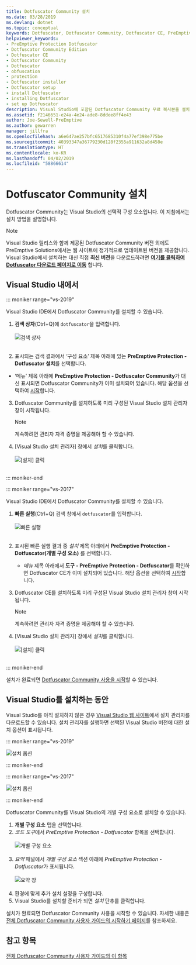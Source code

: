 ```yaml
---
title: Dotfuscator Community 설치
ms.date: 03/28/2019
ms.devlang: dotnet
ms.topic: conceptual
keywords: Dotfuscator, Dotfuscator Community, Dotfuscator CE, PreEmptive, PreEmptive Solutions, PreEmptive Protection, 보호, community edition, 난독 처리, .NET, 무료, Visual Studio 2017, Visual Studio 2019, Visual Studio, 설치
helpviewer_keywords:
- PreEmptive Protection Dotfuscator
- Dotfuscator Community Edition
- Dotfuscator CE
- Dotfuscator Community
- Dotfuscator
- obfuscation
- protection
- Dotfuscator installer
- Dotfuscator setup
- install Dotfuscator
- installing Dotfuscator
- set up Dotfuscator
description: Visual Studio에 포함된 Dotfuscator Community 무료 복사본을 설치하는 방법을 알아봅니다.
ms.assetid: f2146651-e24a-4e24-ade8-8ddee8ff4e43
author: Joe-Sewell-PreEmptive
ms.author: gewarren
manager: jillfra
ms.openlocfilehash: a6e647ae257bfc6517685310f4a77ef398e775be
ms.sourcegitcommit: 40393347a36779230d128f2355a911632a8d458e
ms.translationtype: HT
ms.contentlocale: ko-KR
ms.lasthandoff: 04/02/2019
ms.locfileid: "58866614"
---
```

# <a name="install-dotfuscator-community"></a>Dotfuscator Community 설치

Dotfuscator Community는 Visual Studio의 선택적 구성 요소입니다.
이 지침에서는 설치 방법을 설명합니다.

> [!NOTE]
> Visual Studio 릴리스와 함께 제공된 Dotfuscator Community 버전 외에도 PreEmptive Solutions에서는 웹 사이트에 정기적으로 업데이트된 버전을 제공합니다.
> Visual Studio에서 설치하는 대신 직접 **최신 버전**을 다운로드하려면 **[여기를 클릭하여 Dotfuscator 다운로드 페이지로 이동][download]** 합니다.


## <a name="within-visual-studio"></a>Visual Studio 내에서

::: moniker range="vs-2019"

Visual Studio IDE에서 Dotfuscator Community를 설치할 수 있습니다.

1. **검색 상자**(Ctrl+Q)에 `dotfuscator`을 입력합니다. <br/> <br/> ![검색 상자](media/install_in_vs19_12.png) <br/> <br/>

2. 표시되는 검색 결과에서 ‘구성 요소’ 제목 아래에 있는 **PreEmptive Protection - Dotfuscator 설치**를 선택합니다.
  * ‘메뉴’ 제목 아래에 **PreEmptive Protection - Dotfuscator Community**가 대신 표시되면 Dotfuscator Community가 이미 설치되어 있습니다. 해당 옵션을 선택하여 [시작][get-started]합니다.

3. Dotfuscator Community를 설치하도록 미리 구성된 Visual Studio 설치 관리자 창이 시작됩니다.
   > [!NOTE]
   > 계속하려면 관리자 자격 증명을 제공해야 할 수 있습니다. 

4. [Visual Studio 설치 관리자] 창에서 *설치*를 클릭합니다. <br/> <br/> ![[설치] 클릭](media/install_in_vs19_34.png) <br/> <br/>

::: moniker-end

::: moniker range="vs-2017"

Visual Studio IDE에서 Dotfuscator Community를 설치할 수 있습니다.

1. **빠른 실행**(Ctrl+Q) 검색 창에서 `dotfuscator`를 입력합니다. <br/> <br/> ![빠른 실행](media/install_from_vs_12.png) <br/> <br/>

2. 표시된 빠른 실행 결과 중 *설치* 제목 아래에서 **PreEmptive Protection - Dotfuscator(개별 구성 요소)** 를 선택합니다.
   * *메뉴* 제목 아래에서 **도구 - PreEmptive Protection - Dotfuscator**를 확인하면 Dotfuscator CE가 이미 설치되어 있습니다. 해당 옵션을 선택하여 [시작][get-started]합니다.

3. Dotfuscator CE를 설치하도록 미리 구성된 Visual Studio 설치 관리자 창이 시작됩니다.
   > [!NOTE] 
   > 계속하려면 관리자 자격 증명을 제공해야 할 수 있습니다.

4. [Visual Studio 설치 관리자] 창에서 *설치*를 클릭합니다. <br/> <br/> ![[설치] 클릭](media/install_from_vs_345.png) <br/> <br/>

::: moniker-end

설치가 완료되면 [Dotfuscator Community 사용을 시작][get-started]할 수 있습니다.


## <a name="during-visual-studio-installation"></a>Visual Studio를 설치하는 동안

Visual Studio를 아직 설치하지 않은 경우 [Visual Studio 웹 사이트][vs-install]에서 설치 관리자를 다운로드할 수 있습니다.
설치 관리자를 실행하면 선택된 Visual Studio 버전에 대한 설치 옵션이 표시됩니다.

::: moniker range="vs-2019"

![설치 옵션](media/install_ui.png)

::: moniker-end

::: moniker range="vs-2017"

![설치 옵션](media/install_ui_17.png)

::: moniker-end

Dotfuscator Community를 Visual Studio의 개별 구성 요소로 설치할 수 있습니다.

1. **개별 구성 요소** 탭을 선택합니다.
2. *코드 도구*에서 *PreEmptive Protection - Dotfuscator* 항목을 선택합니다.<br/> <br/> ![개별 구성 요소](media/install_individually_12.png) <br/> <br/>
3. *요약* 패널에서 *개별 구성 요소* 섹션 아래에 *PreEmptive Protection - Dotfuscator*가 표시됩니다. <br/> <br/> ![요약 창](media/install_individually_3.png) <br/> <br/>
4. 환경에 맞게 추가 설치 설정을 구성합니다.
5. Visual Studio를 설치할 준비가 되면 *설치* 단추를 클릭합니다.

설치가 완료되면 Dotfuscator Community 사용을 시작할 수 있습니다. 자세한 내용은 [전체 Dotfuscator Community 사용자 가이드의 시작하기 페이지][get-started]를 참조하세요.

## <a name="see-also"></a>참고 항목

[전체 Dotfuscator Community 사용자 가이드의 이 항목](https://www.preemptive.com/dotfuscator/ce/docs/help/)

<!-- Copyright © 2019 PreEmptive Solutions, LLC -->

[vs-install]:  https://visualstudio.microsoft.com/downloads/
[get-started]:  https://www.preemptive.com/dotfuscator/ce/docs/help/gui_getstarted.html

[download]:  https://www.preemptive.com/products/dotfuscator/downloads

[full]:  https://www.preemptive.com/dotfuscator/ce/docs/help/intro_install.html